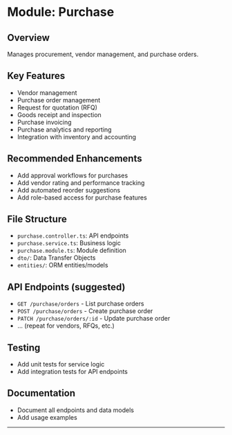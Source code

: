 # Module: Purchase

## Overview
Manages procurement, vendor management, and purchase orders.

## Key Features
- Vendor management
- Purchase order management
- Request for quotation (RFQ)
- Goods receipt and inspection
- Purchase invoicing
- Purchase analytics and reporting
- Integration with inventory and accounting

## Recommended Enhancements
- Add approval workflows for purchases
- Add vendor rating and performance tracking
- Add automated reorder suggestions
- Add role-based access for purchase features

## File Structure
- `purchase.controller.ts`: API endpoints
- `purchase.service.ts`: Business logic
- `purchase.module.ts`: Module definition
- `dto/`: Data Transfer Objects
- `entities/`: ORM entities/models

## API Endpoints (suggested)
- `GET /purchase/orders` - List purchase orders
- `POST /purchase/orders` - Create purchase order
- `PATCH /purchase/orders/:id` - Update purchase order
- ... (repeat for vendors, RFQs, etc.)

## Testing
- Add unit tests for service logic
- Add integration tests for API endpoints

## Documentation
- Document all endpoints and data models
- Add usage examples

---
